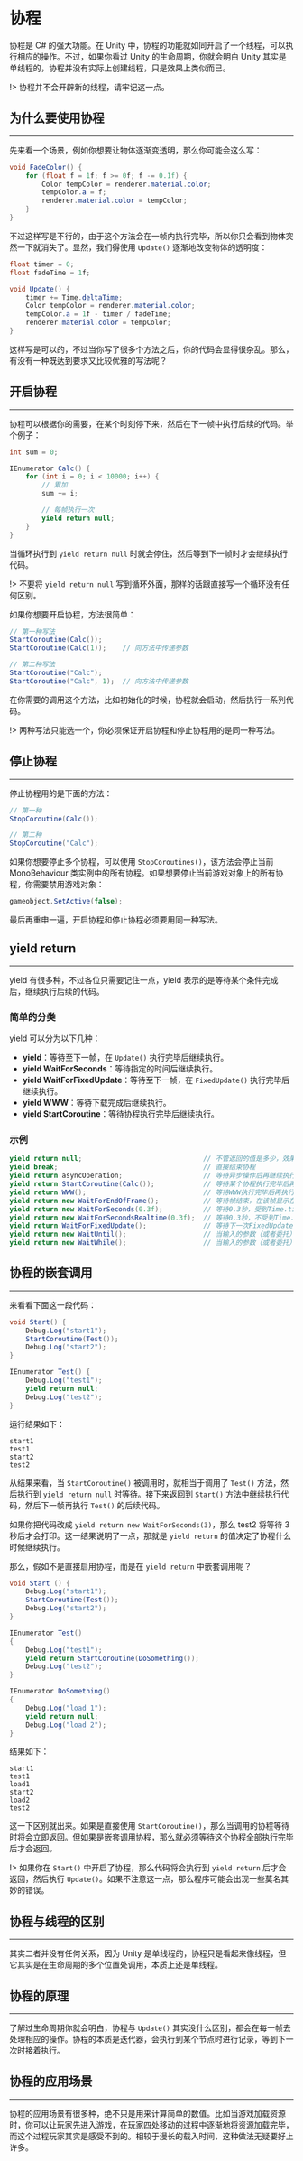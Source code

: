 # 协程

协程是 C# 的强大功能。在 Unity 中，协程的功能就如同开启了一个线程，可以执行相应的操作。不过，如果你看过 Unity 的生命周期，你就会明白 Unity 其实是单线程的，协程并没有实际上创建线程，只是效果上类似而已。

!> 协程并不会开辟新的线程，请牢记这一点。

## 为什么要使用协程

---

先来看一个场景，例如你想要让物体逐渐变透明，那么你可能会这么写：

```csharp
void FadeColor() {
    for (float f = 1f; f >= 0f; f -= 0.1f) {
        Color tempColor = renderer.material.color;
        tempColor.a = f;
        renderer.material.color = tempColor;
    }
}
```

不过这样写是不行的，由于这个方法会在一帧内执行完毕，所以你只会看到物体突然一下就消失了。显然，我们得使用 `Update()` 逐渐地改变物体的透明度：

```csharp
float timer = 0;
float fadeTime = 1f;

void Update() {
    timer += Time.deltaTime;
    Color tempColor = renderer.material.color;
    tempColor.a = 1f - timer / fadeTime;
    renderer.material.color = tempColor;
}
```

这样写是可以的，不过当你写了很多个方法之后，你的代码会显得很杂乱。那么，有没有一种既达到要求又比较优雅的写法呢？

## 开启协程

---

协程可以根据你的需要，在某个时刻停下来，然后在下一帧中执行后续的代码。举个例子：

```csharp
int sum = 0;

IEnumerator Calc() {
    for (int i = 0; i < 10000; i++) {
        // 累加
        sum += i;

        // 每帧执行一次
        yield return null;
    }
}
```

当循环执行到 `yield return null` 时就会停住，然后等到下一帧时才会继续执行代码。

!> 不要将 `yield return null` 写到循环外面，那样的话跟直接写一个循环没有任何区别。

如果你想要开启协程，方法很简单：

```csharp
// 第一种写法
StartCoroutine(Calc());
StartCoroutine(Calc(1));    // 向方法中传递参数

// 第二种写法
StartCoroutine("Calc");
StartCoroutine("Calc", 1);  // 向方法中传递参数
```

在你需要的调用这个方法，比如初始化的时候，协程就会启动，然后执行一系列代码。

!> 两种写法只能选一个，你必须保证开启协程和停止协程用的是同一种写法。

## 停止协程

---

停止协程用的是下面的方法：

```csharp
// 第一种
StopCoroutine(Calc());

// 第二种
StopCoroutine("Calc");
```

如果你想要停止多个协程，可以使用 `StopCoroutines()`，该方法会停止当前 MonoBehaviour 类实例中的所有协程。如果想要停止当前游戏对象上的所有协程，你需要禁用游戏对象：

```csharp
gameobject.SetActive(false);
```

最后再重申一遍，开启协程和停止协程必须要用同一种写法。

## yield return

---

yield 有很多种，不过各位只需要记住一点，yield 表示的是等待某个条件完成后，继续执行后续的代码。

### 简单的分类

yield 可以分为以下几种：

* **yield**：等待至下一帧，在 `Update()` 执行完毕后继续执行。
* **yield WaitForSeconds**：等待指定的时间后继续执行。
* **yield WaitForFixedUpdate**：等待至下一帧，在 `FixedUpdate()` 执行完毕后继续执行。
* **yield WWW**：等待下载完成后继续执行。
* **yield StartCoroutine**：等待协程执行完毕后继续执行。

### 示例

```csharp
yield return null;                              // 不管返回的值是多少，效果都是下一帧再继续执行代码
yield break;                                    // 直接结束协程
yield return asyncOperation;                    // 等待异步操作后再继续执行
yield return StartCoroutine(Calc());            // 等待某个协程执行完毕后再执行代码
yield return WWW();                             // 等待WWW执行完毕后再执行代码
yield return new WaitForEndOfFrame();           // 等待帧结束，在该帧显示在屏幕之前执行
yield return new WaitForSeconds(0.3f);          // 等待0.3秒，受到Time.timeScale的影响
yield return new WaitForSecondsRealtime(0.3f);  // 等待0.3秒，不受到Time.timeScale的影响
yield return WaitForFixedUpdate();              // 等待下一次FixedUpdate开始时再执行后续代码
yield return new WaitUntil();                   // 当输入的参数（或者委托）为true的时等待，如:yield return new WaitUntil(() => frame >= 10);
yield return new WaitWhile();                   // 当输入的参数（或者委托）为false的时候等待，如:yield return new WaitWhile(() => frame < 10);
```

## 协程的嵌套调用

---

来看看下面这一段代码：

```csharp
void Start() {
    Debug.Log("start1");
    StartCoroutine(Test());
    Debug.Log("start2");
}

IEnumerator Test() {
    Debug.Log("test1");
    yield return null;
    Debug.Log("test2");
}
```

运行结果如下：

    start1
    test1
    start2
    test2

从结果来看，当 `StartCoroutine()` 被调用时，就相当于调用了 `Test()` 方法，然后执行到 `yield return null` 时等待。接下来返回到 `Start()` 方法中继续执行代码，然后下一帧再执行 `Test()` 的后续代码。

如果你把代码改成 `yield return new WaitForSeconds(3)`，那么 test2 将等待 3 秒后才会打印。这一结果说明了一点，那就是 `yield return` 的值决定了协程什么时候继续执行。

那么，假如不是直接启用协程，而是在 `yield return` 中嵌套调用呢？

```csharp
void Start () {
    Debug.Log("start1");
    StartCoroutine(Test());
    Debug.Log("start2");
}

IEnumerator Test()
{
    Debug.Log("test1");
    yield return StartCoroutine(DoSomething());
    Debug.Log("test2");
}

IEnumerator DoSomething()
{
    Debug.Log("load 1");
    yield return null;
    Debug.Log("load 2");
}
```

结果如下：

    start1
    test1
    load1
    start2
    load2
    test2

这一下区别就出来。如果是直接使用 `StartCoroutine()`，那么当调用的协程等待时将会立即返回。但如果是嵌套调用协程，那么就必须等待这个协程全部执行完毕后才会返回。

!> 如果你在 `Start()` 中开启了协程，那么代码将会执行到 `yield return` 后才会返回，然后执行 `Update()`。如果不注意这一点，那么程序可能会出现一些莫名其妙的错误。

## 协程与线程的区别

---

其实二者并没有任何关系，因为 Unity 是单线程的，协程只是看起来像线程，但它其实是在生命周期的多个位置处调用，本质上还是单线程。

## 协程的原理

---

了解过生命周期你就会明白，协程与 `Update()` 其实没什么区别，都会在每一帧去处理相应的操作。协程的本质是迭代器，会执行到某个节点时进行记录，等到下一次时接着执行。

## 协程的应用场景

---

协程的应用场景有很多种，绝不只是用来计算简单的数值。比如当游戏加载资源时，你可以让玩家先进入游戏，在玩家四处移动的过程中逐渐地将资源加载完毕，而这个过程玩家其实是感受不到的。相较于漫长的载入时间，这种做法无疑要好上许多。